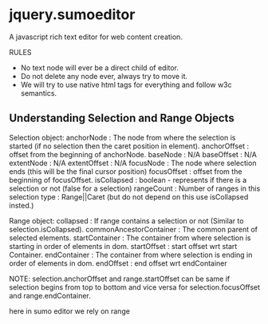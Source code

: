 # jquery.sumoeditor
A javascript rich text editor for web content creation.

RULES
- No text node will ever be a direct child of editor.
- Do not delete any node ever, always try to move it.
- We will try to use native html tags for everything and follow w3c semantics.

## Understanding Selection and Range Objects

Selection object:
    anchorNode   : The node from where the selection is started (if no selection then the caret position in element).
    anchorOffset : offset from the beginning of anchorNode.
    baseNode     : N/A
    baseOffset   : N/A
    extentNode   : N/A
    extentOffset : N/A
    focusNode    : The node where selection ends (this will be the final cursor position)
    focusOffset  : offset from the beginning of focusOffset.
    isCollapsed  : boolean - represents if there is a selection or not (false for a selection)
    rangeCount   : Number of ranges in this selection
    type         : Range||Caret (but do not depend on this use isCollapsed insted.)

Range object:
    collapsed               : If range contains a selection or not (Similar to selection.isCollapsed).
    commonAncestorContainer : The common parent of selected elements.
    startContainer          : The container from where selection is starting in order of elements in dom.
    startOffset             : start offset wrt start Container.
    endContainer            : The container from where selection is ending in order of elements in dom.
    endOffset               : end offset wrt endContainer

NOTE: selection.anchorOffset and range.startOffset can be same if selection begins from top to bottom and vice versa for
      selection.focusOffset and range.endContainer.

here in sumo editor we rely on range